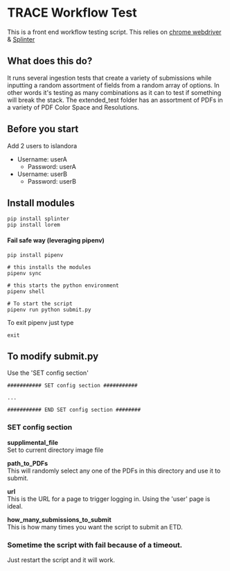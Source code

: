 # TRACE Workflow Test
This is a front end workflow testing script. This relies on [chrome webdriver](https://splinter.readthedocs.io/en/latest/drivers/chrome.html) & [Splinter](https://splinter.readthedocs.io/en/latest/)

## What does this do?
It runs several ingestion tests that create a variety of submissions while inputting a random assortment of fields from a random array of options. In other words it's testing as many combinations as it can to test if something will break the stack. The extended_test folder has an assortment of PDFs in a variety of PDF Color Space and Resolutions.

## Before you start
Add 2 users to islandora
* Username: userA
  * Password: userA
* Username: userB
  * Password: userB

## Install modules
```terminal
pip install splinter
pip install lorem
```

#### Fail safe way (leveraging pipenv)
```terminal
pip install pipenv

# this installs the modules
pipenv sync

# this starts the python environment
pipenv shell

# To start the script
pipenv run python submit.py
```

To exit pipenv just type
```terminal
exit
```

## To modify submit.py
Use the 'SET config section'

```terminal
########### SET config section ###########

...

########### END SET config section ########
```

### SET config section

__supplimental_file__<br/>Set to current directory image file

__path_to_PDFs__<br/>This will randomly select any one of the PDFs in this directory and use it to submit.

__url__<br/>This is the URL for a page to trigger logging in. Using the 'user' page is ideal.

__how_many_submissions_to_submit__<br/>This is how many times you want the script to submit an ETD.

### Sometime the script with fail because of a timeout.
Just restart the script and it will work.
